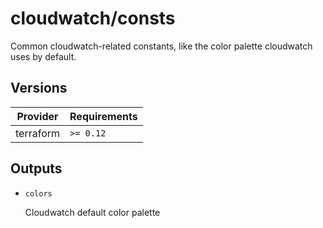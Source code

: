 # cloudwatch/consts

Common cloudwatch-related constants, like the color palette cloudwatch uses by default.

<!-- BEGIN_TF_DOCS -->

## Versions

| Provider  | Requirements |
| --------- | ------------ |
| terraform | `>= 0.12`    |

## Outputs

- `colors`

  Cloudwatch default color palette

